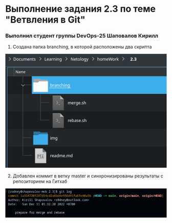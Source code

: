 # Выполнение задания 2.3 по теме "Ветвления в Git"

### Выполнил студент группы DevOps-25 Шаповалов Кирилл

1. Создана папка branching, в которой расположены два скрипта

<img src="img/prepare.png" width=600 height=auto>

2. Добавлен коммит в ветку master и синхронизированы результаты с репозиторием на Гитхаб

<img src="img/prepare-commit.png" width=600 height=auto>

